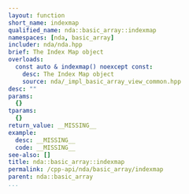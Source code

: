 ```yaml
---
layout: function
short_name: indexmap
qualified_name: nda::basic_array::indexmap
namespaces: [nda, basic_array]
includer: nda/nda.hpp
brief: The Index Map object
overloads:
  const auto & indexmap() noexcept const:
    desc: The Index Map object
    source: nda/_impl_basic_array_view_common.hpp
desc: ""
params:
  {}
tparams:
  {}
return_value: __MISSING__
example:
  desc: __MISSING__
  code: __MISSING__
see-also: []
title: nda::basic_array::indexmap
permalink: /cpp-api/nda/basic_array/indexmap
parent: nda::basic_array
...
```



